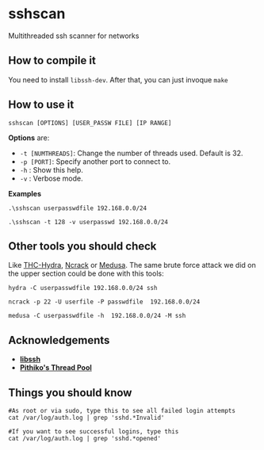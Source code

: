 # sshscan

Multithreaded ssh scanner for networks

## How to compile it

You need to install `libssh-dev`. After that, you can just invoque `make`

## How to use it

```
sshscan [OPTIONS] [USER_PASSW FILE] [IP RANGE]
```

**Options** are:

- `-t [NUMTHREADS]`: Change the number of threads used. Default is 32.
- `-p [PORT]`: Specify another port to connect to.
- `-h` : Show this help.
- `-v` : Verbose mode.

**Examples**
```
.\sshscan userpasswdfile 192.168.0.0/24
```

```
.\sshscan -t 128 -v userpasswd 192.168.0.0/24
```
## Other tools you should check

Like [THC-Hydra](https://www.thc.org/thc-hydra/), [Ncrack](https://nmap.org/ncrack/) or [Medusa](http://foofus.net/goons/jmk/medusa/medusa.html). The same brute force attack we did on the upper section could be done with this tools:

```
hydra -C userpasswdfile 192.168.0.0/24 ssh
```

```
ncrack -p 22 -U userfile -P passwdfile  192.168.0.0/24
```

```
medusa -C userpasswdfile -h  192.168.0.0/24 -M ssh
```

## Acknowledgements

- [**libssh**](https://www.libssh.org/)
- [**Pithiko's Thread Pool**](https://github.com/Pithikos/C-Thread-Pool)

## Things you should know

```
#As root or via sudo, type this to see all failed login attempts
cat /var/log/auth.log | grep 'sshd.*Invalid'

#If you want to see successful logins, type this
cat /var/log/auth.log | grep 'sshd.*opened'
```
